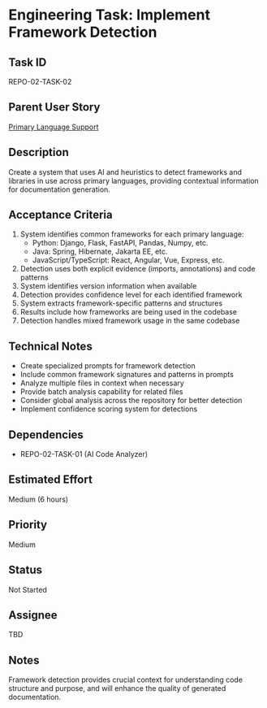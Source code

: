 # Engineering Task: Implement Framework Detection

## Task ID
REPO-02-TASK-02

## Parent User Story
[Primary Language Support](../02-language-support-primary.md)

## Description
Create a system that uses AI and heuristics to detect frameworks and libraries in use across primary languages, providing contextual information for documentation generation.

## Acceptance Criteria
1. System identifies common frameworks for each primary language:
   - Python: Django, Flask, FastAPI, Pandas, Numpy, etc.
   - Java: Spring, Hibernate, Jakarta EE, etc.
   - JavaScript/TypeScript: React, Angular, Vue, Express, etc.
2. Detection uses both explicit evidence (imports, annotations) and code patterns
3. System identifies version information when available
4. Detection provides confidence level for each identified framework
5. System extracts framework-specific patterns and structures
6. Results include how frameworks are being used in the codebase
7. Detection handles mixed framework usage in the same codebase

## Technical Notes
- Create specialized prompts for framework detection
- Include common framework signatures and patterns in prompts
- Analyze multiple files in context when necessary
- Provide batch analysis capability for related files
- Consider global analysis across the repository for better detection
- Implement confidence scoring system for detections

## Dependencies
- REPO-02-TASK-01 (AI Code Analyzer)

## Estimated Effort
Medium (6 hours)

## Priority
Medium

## Status
Not Started

## Assignee
TBD

## Notes
Framework detection provides crucial context for understanding code structure and purpose, and will enhance the quality of generated documentation.